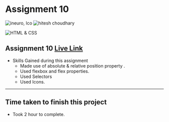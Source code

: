 # Assignment 10

![ineuro, lco](https://img.shields.io/badge/iNeuron-LCO-green)
![hitesh choudhary](https://img.shields.io/badge/Hitesh--Choudhary-Full--stack--JS--bootcamp-red)

![HTML & CSS](https://img.shields.io/badge/HTML-CSS-orange)

## Assignment 10 [Live Link]()

-   Skills Gained during this assignment
    -   Made use of absolute & relative  position property .
    -   Used flexbox and flex properties.
    -   Used Selectors
    -   Used Icons.

---

## Time taken to finish this project

-  Took 2 hour to complete.